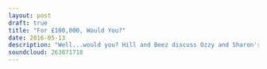 ```yaml
---
layout: post
draft: true
title: "For £100,000, Would You?"
date: 2016-05-13
description: "Well...would you? Hill and Beez discuss Ozzy and Sharon's split, Glenn Danzig's return to The Misfits, BABYMETAL at Download and Gene Simmons' comments on Prince. There's reviews on the new albums from Pierce The Veil, Modern baseball and Mother Feather and this week's Album Club is on King 810's Memoirs Of A Murderer. Seriously though...would you?"
soundcloud: 263871718
---
```

